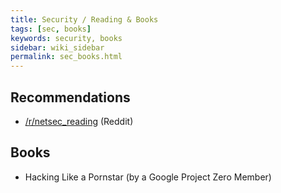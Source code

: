 ```yaml
---
title: Security / Reading & Books
tags: [sec, books]
keywords: security, books
sidebar: wiki_sidebar
permalink: sec_books.html
---
```


## Recommendations

* [/r/netsec_reading](https://www.reddit.com/r/netsec_reading/) (Reddit)

## Books

* Hacking Like a Pornstar (by a Google Project Zero Member)
